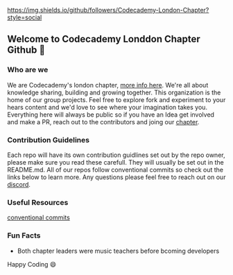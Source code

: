 https://img.shields.io/github/followers/Codecademy-London-Chapter?style=social

## Welcome to Codecademy Londdon Chapter Github 👋

### Who are we
We are Codecademy's london chapter, [more info here](https://community.codecademy.com/london/). We're all about knowledge sharing, building and growing together. This organization is the home of our group projects. Feel free to explore fork and experiment to your hears content and we'd love to see where your imagination takes you. Everything here will always be public so if you have an Idea get involved and make a PR, reach out to the contributors and joing our [chapter](https://community.codecademy.com/london/).

### Contribution Guidelines
Each repo will have its own contribution guidlines set out by the repo owner, please make sure you read these carefull. They will usually be set out in the README.md. All of our repos follow conventional commits so check out the links below to learn more. Any questions please feel free to reach out on our [discord](https://discord.gg/53QDMe5f).

### Useful Resources
[conventional commits](https://www.conventionalcommits.org/en/v1.0.0/) 

### Fun Facts

- Both chapter leaders were music teachers before bcoming developers

Happy Coding :smile:
